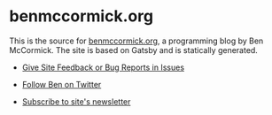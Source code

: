 # benmccormick.org

This is the source for [benmccormick.org](http://benmccormick.org), a programming blog by Ben McCormick.  The site is based on Gatsby and is statically generated.  

- [Give Site Feedback or Bug Reports in Issues](https://github.com/benmccormick/benmccormickorg/issues)

- [Follow Ben on Twitter](https://twitter.com/ben336)

- [Subscribe to site's newsletter](http://eepurl.com/WFYon)
